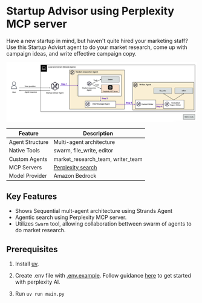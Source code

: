 # Startup Advisor using Perplexity MCP server

Have a new startup in mind, but haven't quite hired your marketing staff? Use this Startup Advisrt agent to do your market research, come up with campaign ideas, and write effective campaign copy.

![architecture](./architecture.png)

|Feature             |Description                                        |
|--------------------|---------------------------------------------------|
|Agent Structure     | Multi-agent architecture                          |
|Native Tools        |swarm, file_write, editor                          |
|Custom Agents       |market_research_team, writer_team                  |
|MCP Servers         |[Perplexity search](https://github.com/jsonallen/perplexity-mcp)|
|Model Provider      |Amazon Bedrock                                     |

## Key Features

- Shows Sequential mult-agent architecture using Strands Agent
- Agentic search using Perplexity MCP server.
- Utilizes `Swarm` tool, allowing collaboration bettween swarm of agents to do market research.

## Prerequisites

1. Install [uv](https://docs.astral.sh/uv/getting-started/installation/).

2. Create .env file with [.env.example](./.env.example). Follow guidance [here](https://docs.perplexity.ai/guides/getting-started) to get started with perplexity AI.

3. Run `uv run main.py`
